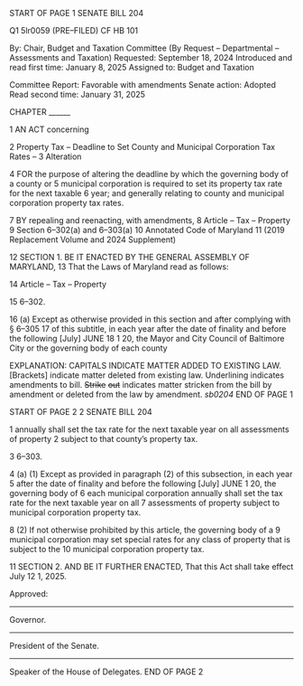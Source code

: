 START OF PAGE 1
SENATE BILL 204

Q1 5lr0059
(PRE–FILED) CF HB 101

By: Chair, Budget and Taxation Committee (By Request – Departmental –
Assessments and Taxation)
Requested: September 18, 2024
Introduced and read first time: January 8, 2025
Assigned to: Budget and Taxation

Committee Report: Favorable with amendments
Senate action: Adopted
Read second time: January 31, 2025

CHAPTER ______

1 AN ACT concerning

2 Property Tax – Deadline to Set County and Municipal Corporation Tax Rates –
3 Alteration

4 FOR the purpose of altering the deadline by which the governing body of a county or
5 municipal corporation is required to set its property tax rate for the next taxable
6 year; and generally relating to county and municipal corporation property tax rates.

7 BY repealing and reenacting, with amendments,
8 Article – Tax – Property
9 Section 6–302(a) and 6–303(a)
10 Annotated Code of Maryland
11 (2019 Replacement Volume and 2024 Supplement)

12 SECTION 1. BE IT ENACTED BY THE GENERAL ASSEMBLY OF MARYLAND,
13 That the Laws of Maryland read as follows:

14 Article – Tax – Property

15 6–302.

16 (a) Except as otherwise provided in this section and after complying with § 6–305
17 of this subtitle, in each year after the date of finality and before the following [July] JUNE
18 1 20, the Mayor and City Council of Baltimore City or the governing body of each county

EXPLANATION: CAPITALS INDICATE MATTER ADDED TO EXISTING LAW.
[Brackets] indicate matter deleted from existing law.
Underlining indicates amendments to bill.
~~Strike~~ ~~out~~ indicates matter stricken from the bill by amendment or deleted from the law by
amendment. *sb0204*
END OF PAGE 1

START OF PAGE 2
2 SENATE BILL 204

1 annually shall set the tax rate for the next taxable year on all assessments of property
2 subject to that county’s property tax.

3 6–303.

4 (a) (1) Except as provided in paragraph (2) of this subsection, in each year
5 after the date of finality and before the following [July] JUNE 1 20, the governing body of
6 each municipal corporation annually shall set the tax rate for the next taxable year on all
7 assessments of property subject to municipal corporation property tax.

8 (2) If not otherwise prohibited by this article, the governing body of a
9 municipal corporation may set special rates for any class of property that is subject to the
10 municipal corporation property tax.

11 SECTION 2. AND BE IT FURTHER ENACTED, That this Act shall take effect July
12 1, 2025.

Approved:

________________________________________________________________________________
Governor.

________________________________________________________________________________
President of the Senate.

________________________________________________________________________________
Speaker of the House of Delegates.
END OF PAGE 2